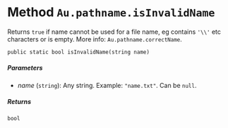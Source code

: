 # Method `Au.pathname.isInvalidName`

Returns `true` if name cannot be used for a file name, eg contains `'\\'` etc characters or is empty. More info: `Au.pathname.correctName`.

```
public static bool isInvalidName(string name)
```

##### Parameters

- *name*  (`string`):
    Any string. Example: `"name.txt"`. Can be `null`.

##### Returns

`bool`